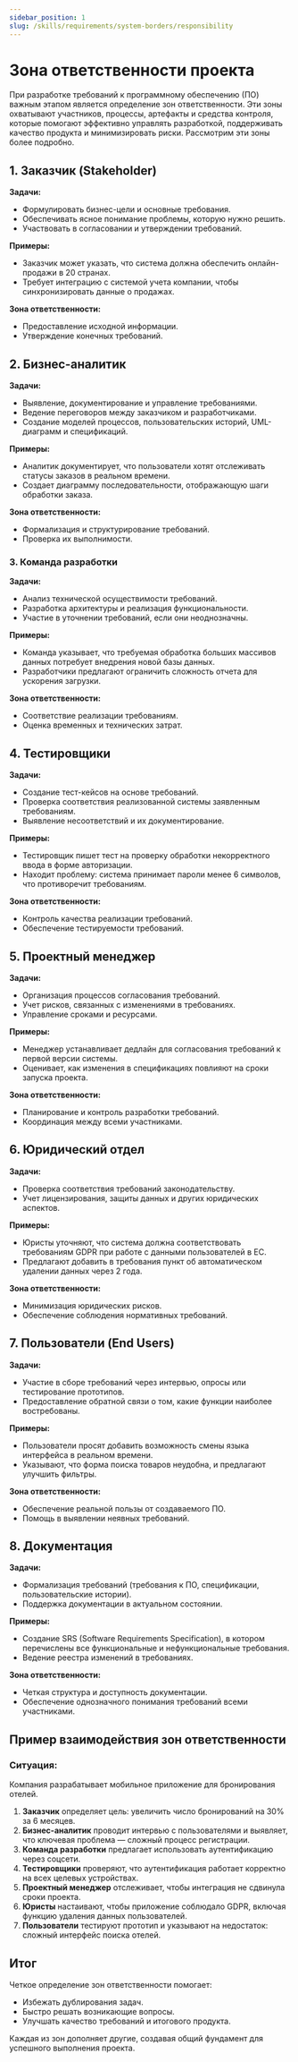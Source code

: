 ```yaml
---
sidebar_position: 1
slug: /skills/requirements/system-borders/responsibility
---
```


# Зона ответственности проекта

При разработке требований к программному обеспечению (ПО) важным этапом является определение зон ответственности. Эти зоны охватывают участников, процессы, артефакты и средства контроля, которые помогают эффективно управлять разработкой, поддерживать качество продукта и минимизировать риски. Рассмотрим эти зоны более подробно.

## 1. **Заказчик (Stakeholder)**

**Задачи:**

- Формулировать бизнес-цели и основные требования.
- Обеспечивать ясное понимание проблемы, которую нужно решить.
- Участвовать в согласовании и утверждении требований.

**Примеры:**

- Заказчик может указать, что система должна обеспечить онлайн-продажи в 20 странах.
- Требует интеграцию с системой учета компании, чтобы синхронизировать данные о продажах.

**Зона ответственности:**

- Предоставление исходной информации.
- Утверждение конечных требований.


## 2. **Бизнес-аналитик**

**Задачи:**

- Выявление, документирование и управление требованиями.
- Ведение переговоров между заказчиком и разработчиками.
- Создание моделей процессов, пользовательских историй, UML-диаграмм и спецификаций.

**Примеры:**

- Аналитик документирует, что пользователи хотят отслеживать статусы заказов в реальном времени.
- Создает диаграмму последовательности, отображающую шаги обработки заказа.

**Зона ответственности:**

- Формализация и структурирование требований.
- Проверка их выполнимости.

### 3. **Команда разработки**

**Задачи:**

- Анализ технической осуществимости требований.
- Разработка архитектуры и реализация функциональности.
- Участие в уточнении требований, если они неоднозначны.

**Примеры:**

- Команда указывает, что требуемая обработка больших массивов данных потребует внедрения новой базы данных.
- Разработчики предлагают ограничить сложность отчета для ускорения загрузки.

**Зона ответственности:**

- Соответствие реализации требованиям.
- Оценка временных и технических затрат.

## 4. **Тестировщики**

**Задачи:**

- Создание тест-кейсов на основе требований.
- Проверка соответствия реализованной системы заявленным требованиям.
- Выявление несоответствий и их документирование.

**Примеры:**

- Тестировщик пишет тест на проверку обработки некорректного ввода в форме авторизации.
- Находит проблему: система принимает пароли менее 6 символов, что противоречит требованиям.

**Зона ответственности:**

- Контроль качества реализации требований.
- Обеспечение тестируемости требований.

## 5. **Проектный менеджер**

**Задачи:**

- Организация процессов согласования требований.
- Учет рисков, связанных с изменениями в требованиях.
- Управление сроками и ресурсами.

**Примеры:**

- Менеджер устанавливает дедлайн для согласования требований к первой версии системы.
- Оценивает, как изменения в спецификациях повлияют на сроки запуска проекта.

**Зона ответственности:**

- Планирование и контроль разработки требований.
- Координация между всеми участниками.

## 6. **Юридический отдел**

**Задачи:**

- Проверка соответствия требований законодательству.
- Учет лицензирования, защиты данных и других юридических аспектов.

**Примеры:**

- Юристы уточняют, что система должна соответствовать требованиям GDPR при работе с данными пользователей в ЕС.
- Предлагают добавить в требования пункт об автоматическом удалении данных через 2 года.

**Зона ответственности:**

- Минимизация юридических рисков.
- Обеспечение соблюдения нормативных требований.

## 7. **Пользователи (End Users)**

**Задачи:**

- Участие в сборе требований через интервью, опросы или тестирование прототипов.
- Предоставление обратной связи о том, какие функции наиболее востребованы.

**Примеры:**

- Пользователи просят добавить возможность смены языка интерфейса в реальном времени.
- Указывают, что форма поиска товаров неудобна, и предлагают улучшить фильтры.

**Зона ответственности:**

- Обеспечение реальной пользы от создаваемого ПО.
- Помощь в выявлении неявных требований.

## 8. **Документация**

**Задачи:**

- Формализация требований (требования к ПО, спецификации, пользовательские истории).
- Поддержка документации в актуальном состоянии.

**Примеры:**

- Создание SRS (Software Requirements Specification), в котором перечислены все функциональные и нефункциональные требования.
- Ведение реестра изменений в требованиях.

**Зона ответственности:**

- Четкая структура и доступность документации.
- Обеспечение однозначного понимания требований всеми участниками.

## Пример взаимодействия зон ответственности

### Ситуация:

Компания разрабатывает мобильное приложение для бронирования отелей. 

1. **Заказчик** определяет цель: увеличить число бронирований на 30% за 6 месяцев.
2. **Бизнес-аналитик** проводит интервью с пользователями и выявляет, что ключевая проблема — сложный процесс регистрации.
3. **Команда разработки** предлагает использовать аутентификацию через соцсети.
4. **Тестировщики** проверяют, что аутентификация работает корректно на всех целевых устройствах.
5. **Проектный менеджер** отслеживает, чтобы интеграция не сдвинула сроки проекта.
6. **Юристы** настаивают, чтобы приложение соблюдало GDPR, включая функцию удаления данных пользователей.
7. **Пользователи** тестируют прототип и указывают на недостаток: сложный интерфейс поиска отелей.

## Итог

Четкое определение зон ответственности помогает:

- Избежать дублирования задач.
- Быстро решать возникающие вопросы.
- Улучшать качество требований и итогового продукта.

Каждая из зон дополняет другие, создавая общий фундамент для успешного выполнения проекта.
